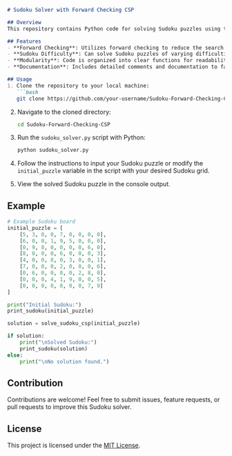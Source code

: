 ```markdown
# Sudoku Solver with Forward Checking CSP

## Overview
This repository contains Python code for solving Sudoku puzzles using the Constraint Satisfaction Problem (CSP) approach with forward checking. The solver efficiently explores possible solutions by applying constraints and backtracking to fill in the Sudoku grid with valid numbers.

## Features
- **Forward Checking**: Utilizes forward checking to reduce the search space and improve efficiency.
- **Sudoku Difficulty**: Can solve Sudoku puzzles of varying difficulties.
- **Modularity**: Code is organized into clear functions for readability and maintainability.
- **Documentation**: Includes detailed comments and documentation to facilitate understanding and modification.

## Usage
1. Clone the repository to your local machine:
   ```bash
   git clone https://github.com/your-username/Sudoku-Forward-Checking-CSP.git
   ```
   
2. Navigate to the cloned directory:
   ```bash
   cd Sudoku-Forward-Checking-CSP
   ```

3. Run the `sudoku_solver.py` script with Python:
   ```bash
   python sudoku_solver.py
   ```

4. Follow the instructions to input your Sudoku puzzle or modify the `initial_puzzle` variable in the script with your desired Sudoku grid.

5. View the solved Sudoku puzzle in the console output.

## Example
```python
# Example Sudoku board
initial_puzzle = [
    [5, 3, 0, 0, 7, 0, 0, 0, 0],
    [6, 0, 0, 1, 9, 5, 0, 0, 0],
    [0, 9, 8, 0, 0, 0, 0, 6, 0],
    [8, 0, 0, 0, 6, 0, 0, 0, 3],
    [4, 0, 0, 8, 0, 3, 0, 0, 1],
    [7, 0, 0, 0, 2, 0, 0, 0, 6],
    [0, 6, 0, 0, 0, 0, 2, 8, 0],
    [0, 0, 0, 4, 1, 9, 0, 0, 5],
    [0, 0, 0, 0, 8, 0, 0, 7, 9]
]

print("Initial Sudoku:")
print_sudoku(initial_puzzle)

solution = solve_sudoku_csp(initial_puzzle)

if solution:
    print("\nSolved Sudoku:")
    print_sudoku(solution)
else:
    print("\nNo solution found.")
```

## Contribution
Contributions are welcome! Feel free to submit issues, feature requests, or pull requests to improve this Sudoku solver.

## License
This project is licensed under the [MIT License](LICENSE).
